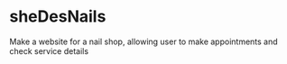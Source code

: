 # sheDesNails
Make a website for a nail shop, allowing user to make appointments and check service details
